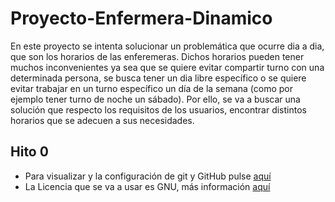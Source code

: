 # Proyecto-Enfermera-Dinamico

En este proyecto se intenta solucionar un problemática que ocurre dia a dia, que son los horarios de las enferemeras. Dichos horarios pueden tener muchos inconvenientes ya sea que se quiere evitar compartir turno con una determinada persona, se busca tener un dia libre específico o se quiere evitar trabajar en un turno específico un día de la semana (como por ejemplo tener turno de noche un sábado). Por ello, se va a buscar una solución que respecto los requisitos de los usuarios, encontrar distintos horarios que se adecuen a sus necesidades.

## Hito 0

- Para visualizar y la configuración de git y GitHub pulse [aquí](./docs/hitos/hito_0/Configuracion_git_github.md)
- La Licencia que se va a usar es GNU, más información [aquí](./LICENSE)